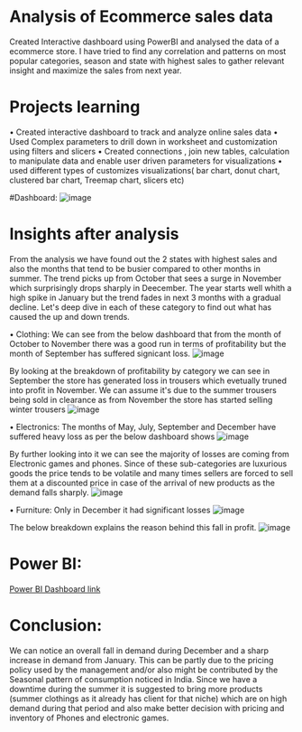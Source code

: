 # Analysis of Ecommerce sales data 
Created Interactive dashboard using PowerBI and analysed the data of a ecommerce store. I have tried to find any correlation and patterns on most popular categories, season and state with highest sales to gather relevant insight and maximize the sales from next year. 

# Projects learning 
• Created interactive dashboard to track and analyze online sales data 
• Used Complex parameters to drill down in worksheet and customization using filters and slicers
• Created connections , join new tables, calculation to manipulate data and enable user driven parameters for visualizations 
• used different types of customizes visualizations( bar chart, donut chart, clustered bar chart, Treemap chart, slicers etc) 

#Dashboard: 
![image](https://user-images.githubusercontent.com/124199213/230794320-9849877a-c331-419b-881a-840c88be6011.png)

# Insights after analysis
From the analysis we have found out the 2 states with highest sales and also the months that tend to be busier compared to other months in summer. The trend picks up from October that sees a surge in November which surprisingly drops sharply in Deecember. The year starts well whith a high spike in January but the trend fades in next 3 months with a gradual decline. 
Let's deep dive in each of these category to find out what has caused the up and down trends. 


• Clothing: We can see from the below dashboard that from the month of October to November there was a good run in terms of profitability but the month of September has suffered signicant loss. 
![image](https://user-images.githubusercontent.com/124199213/230793583-064fcc4f-8ca9-4bab-8085-c28454b3d9ca.png)

By looking at the breakdown of profitability by category we can see in September the store has generated loss in trousers which evetually truned into profit in November. We can assume it's due to the summer trousers being sold in clearance as from November the store has started selling winter trousers 
![image](https://user-images.githubusercontent.com/124199213/230793792-64dbd21b-45a1-4f45-a16a-815d705e5889.png)

• Electronics: The months of May, July, September and December have suffered heavy loss as per the below dashboard shows 
![image](https://user-images.githubusercontent.com/124199213/230793893-6e0822f2-cc55-4723-abc9-4392d81d9772.png)

By further looking into it we can see the majority of losses are coming from Electronic games and phones. Since of these sub-categories are luxurious goods the price tends to be volatile and many times sellers are forced to sell them at a discounted price in case of the arrival of new products as the demand falls sharply. 
![image](https://user-images.githubusercontent.com/124199213/230793995-7d32730a-c9e9-4618-bad3-0983fc737240.png)

• Furniture: Only in December it had significant losses
![image](https://user-images.githubusercontent.com/124199213/230794016-17052882-4cfc-4a56-948c-c4fc19829a15.png)

The below breakdown explains the reason behind this fall in profit.
![image](https://user-images.githubusercontent.com/124199213/230794048-7b7f7082-0909-4e3a-af0d-33d53853a061.png)

# Power BI: 
[Power BI Dashboard link](https://app.powerbi.com/groups/me/reports/ee208fcb-19bc-460a-a640-d41d92d52175/ReportSection)

# Conclusion: 
We can notice an overall fall in demand during December and a sharp increase in demand from January. This can be partly due to the pricing policy used by the management and/or also might be contributed by the Seasonal pattern of consumption noticed in India. Since we have a downtime during the summer it is suggested to bring more products (summer clothings as it already has client for that niche) which are on high demand during that period and also make better decision with pricing and inventory of Phones and electronic games. 
